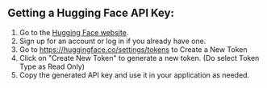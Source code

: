 ## Getting a Hugging Face API Key:
1. Go to the [Hugging Face website](https://huggingface.co/).
2. Sign up for an account or log in if you already have one.
3. Go to https://huggingface.co/settings/tokens to Create a New Token
4. Click on "Create New Token" to generate a new token. (Do select Token Type as Read Only)
5. Copy the generated API key and use it in your application as needed.
